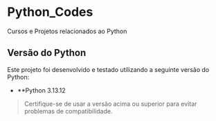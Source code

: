 # Python_Codes
Cursos e Projetos relacionados ao Python

## Versão do Python

Este projeto foi desenvolvido e testado utilizando a seguinte versão do Python:

- **Python 3.13.12

> Certifique-se de usar a versão acima ou superior para evitar problemas de compatibilidade.